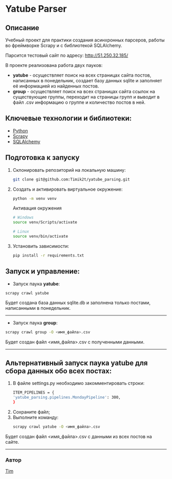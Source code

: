# Yatube Parser

## Описание

Учебный проект для практики создания асинхронных парсеров, работы во фреймворке Scrapy и с библиотекой SQLAlchemy.

Парсится тестовый сайт по адресу: http://51.250.32.185/

В проекте реализована работа двух пауков:
- **yatube** - осуществляет поиск на всех страницах сайта постов, написанных в понедельник, создает базу данных sqlite и заполняет её информацией из найденных постов.
- **group** - осуществляет поиск на всех страницах сайта ссылок на существующие группы, переходит на страницы групп и выводит в файл .csv информацию о группе и количество постов в ней.

## Ключевые технологии и библиотеки:
- [Python](https://www.python.org/)
- [Scrapy](https://pypi.org/project/Scrapy/)
- [SQLAlchemy](https://pypi.org/project/SQLAlchemy/)

## Подготовка к запуску

1. Склонировать репозиторий на локальную машину:

    ```bash
    git clone git@github.com:Timik2t/yatube_parsing.git
    ```

2. Создать и активировать виртуальное окружение:

    ```bash
    python -m venv venv
    ```

    Активация окружения
    ```bash
    # Windows
    source venv/Scripts/activate
    ```
    ```bash
    # Linux
    source venv/bin/activate
    ```
3. Установить зависимости:

    ```bash
    pip install -r requirements.txt
    ```

## Запуск и управление:
- Запуск паука **yatube**:
```bash
scrapy crawl yatube
```
Будет создана база данных sqlite.db и заполнена только постами, написанными в понедельник.

---

- Запуск паука **group**:
```bash
scrapy crawl group -O <имя_файла>.csv
```
Будет создан файл <имя_файла>.csv с полученными данными.

---

## Альтернативный запуск паука **yatube** для сбора данных обо всех постах:
1. В файле settings.py необходимо закомментировать строки:
    ```bash
    ITEM_PIPELINES = {
    'yatube_parsing.pipelines.MondayPipeline': 300,
    }
    ```
2. Сохраните файл;
3. Выполните команду:
    ```bash
    scrapy crawl yatube -O <имя_файла>.csv
    ```
Будет создан файл <имя_файла>.csv с данными из всех постов на сайте.

---

### Автор
[Tim](https://github.com/Timik2t)
